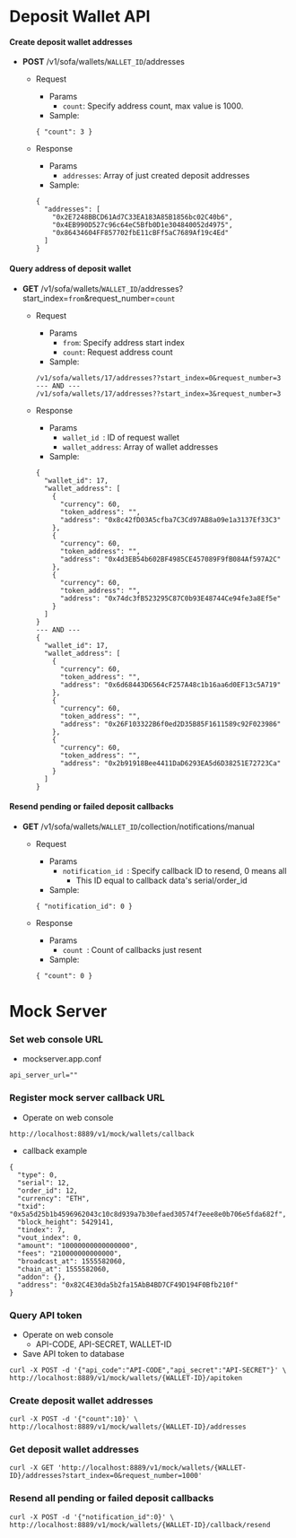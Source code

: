 # Deposit Wallet API

####  Create deposit wallet addresses
- **POST** /v1/sofa/wallets/`WALLET_ID`/addresses
	- Request
		-	Params
			- 	`count`: Specify address count, max value is 1000.
		-  Sample:
	
		```
		{ "count": 3 }
		```

	- Response
		-	Params
			-	`addresses`: Array of just created deposit addresses
		-	Sample:

		```
		{
		  "addresses": [
		    "0x2E7248BBCD61Ad7C33EA183A85B1856bc02C40b6",
		    "0x4EB990D527c96c64eC5Bfb0D1e304840052d4975",
		    "0x86434604FF857702fbE11cBFf5aC7689Af19c4Ed"
		  ]
		}
		```

#### Query address of deposit wallet
- **GET** /v1/sofa/wallets/`WALLET_ID`/addresses?start\_index=`from`&request\_number=`count`
	- Request
		-	Params
			- 	`from`: Specify address start index
			-  `count`: Request address count
		-  Sample:
		
		```
		/v1/sofa/wallets/17/addresses??start_index=0&request_number=3
		--- AND ---
		/v1/sofa/wallets/17/addresses??start_index=3&request_number=3
		```

	- Response
		-	Params
			-	`wallet_id `: ID of request wallet
			- 	`wallet_address`: Array of wallet addresses
		-	Sample:

		```
		{
		  "wallet_id": 17,
		  "wallet_address": [
		    {
		      "currency": 60,
		      "token_address": "",
		      "address": "0x8c42fD03A5cfba7C3Cd97AB8a09e1a3137Ef33C3"
		    },
		    {
		      "currency": 60,
		      "token_address": "",
		      "address": "0x4d3EB54b602BF4985CE457089F9fB084Af597A2C"
		    },
		    {
		      "currency": 60,
		      "token_address": "",
		      "address": "0x74dc3fB523295C87C0b93E48744Ce94fe3a8Ef5e"
		    }
		  ]
		}
		--- AND ---
		{
		  "wallet_id": 17,
		  "wallet_address": [
		    {
		      "currency": 60,
		      "token_address": "",
		      "address": "0x6d68443D6564cF257A48c1b16aa6d0EF13c5A719"
		    },
		    {
		      "currency": 60,
		      "token_address": "",
		      "address": "0x26F103322B6f0ed2D35B85F1611589c92F023986"
		    },
		    {
		      "currency": 60,
		      "token_address": "",
		      "address": "0x2b91918Bee4411DaD6293EA5d6D38251E72723Ca"
		    }
		  ]
		}
		```

#### Resend pending or failed deposit callbacks
- **GET** /v1/sofa/wallets/`WALLET_ID`/collection/notifications/manual
	-	Request
		-	Params
			- 	`notification_id `: Specify callback ID to resend, 0 means all
				-  This ID equal to callback data's serial/order_id
		-  Sample:

		```
		{ "notification_id": 0 }
		```
	
	- Response
		-	Params
			-	`count `: Count of callbacks just resent
		-	Sample:

		```
		{ "count": 0 }
		```


# Mock Server

### Set web console URL
-	mockserver.app.conf

```
api_server_url=""
```

### Register mock server callback URL
-	Operate on web console

```
http://localhost:8889/v1/mock/wallets/callback
```

-	callback example

```
{
  "type": 0,
  "serial": 12,
  "order_id": 12,
  "currency": "ETH",
  "txid": "0x5a5d25b1b4596962043c10c8d939a7b30efaed30574f7eee8e0b706e5fda682f",
  "block_height": 5429141,
  "tindex": 7,
  "vout_index": 0,
  "amount": "10000000000000000",
  "fees": "210000000000000",
  "broadcast_at": 1555582060,
  "chain_at": 1555582060,
  "addon": {},
  "address": "0x82C4E30da5b2fa15AbB4BD7CF49D194F0Bfb210f"
}
```

### Query API token

-	Operate on web console
	-	API-CODE, API-SECRET, WALLET-ID
- 	Save API token to database

```
curl -X POST -d '{"api_code":"API-CODE","api_secret":"API-SECRET"}' \
http://localhost:8889/v1/mock/wallets/{WALLET-ID}/apitoken
```

### Create deposit wallet addresses

```
curl -X POST -d '{"count":10}' \
http://localhost:8889/v1/mock/wallets/{WALLET-ID}/addresses
```

### Get deposit wallet addresses

```
curl -X GET 'http://localhost:8889/v1/mock/wallets/{WALLET-ID}/addresses?start_index=0&request_number=1000'
```

### Resend all pending or failed deposit callbacks

```
curl -X POST -d '{"notification_id":0}' \
http://localhost:8889/v1/mock/wallets/{WALLET-ID}/callback/resend
```

